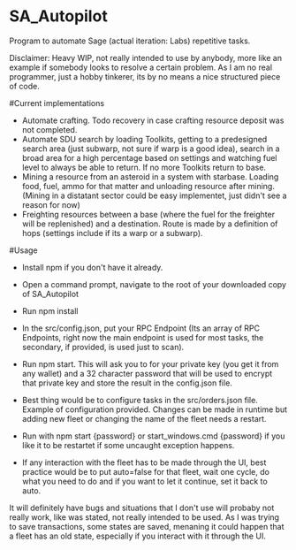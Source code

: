 # SA_Autopilot
Program to automate Sage (actual iteration: Labs) repetitive tasks.

Disclaimer: Heavy WIP, not really intended to use by anybody, more like an example if somebody looks to resolve a certain problem. As I am no real programmer, just a hobby tinkerer, its by no means a nice structured piece of code.

#Current implementations
 - Automate crafting. Todo recovery in case crafting resource deposit was not completed.
 - Automate SDU search by loading Toolkits, getting to a predesigned search area (just subwarp, not sure if warp is a good idea), search in a broad area for a high percentage based on settings and watching fuel level to always be able to return.
   If no more Toolkits return to base.
 - Mining a resource from an asteroid in a system with starbase. Loading food, fuel, ammo for that matter and unloading resource after mining. (Mining in a distatant sector could be easy implementet, just didn't see a reason for now)
 - Freighting resources between a base (where the fuel for the freighter will be replenished) and a destination. Route is made by a definition of hops (settings include if its a warp or a subwarp).

#Usage
 - Install npm if you don't have it already.
 - Open a command prompt, navigate to the root of your downloaded copy of SA_Autopilot
 - Run npm install
 - In the src/config.json, put your RPC Endpoint (Its an array of RPC Endpoints, right now the main endpoint is used for most tasks, the secondary, if provided, is used just to scan).
 - Run npm start. This will ask you to for your private key (you get it from any wallet) and a 32 character password that will be used to encrypt that private key and store the result in the config.json file.
 - Best thing would be to configure tasks in the src/orders.json file. Example of configuration provided. Changes can be made in runtime but adding new fleet or changing the name of the fleet needs a restart.
 - Run with npm start {password} or start_windows.cmd {password} if you like it to be restartet if some uncaught exception happens.

 - If any interaction with the fleet has to be made through the UI, best practice would be to put auto=false for that fleet, wait one cycle, do what you need to do and if you want to let it continue, set it back to auto.


It will definitely have bugs and situations that I don't use will probaby not really work, like was stated, not really intended to be used.
As I was trying to save transactions, some states are saved, menaning it could happen that a fleet has an old state, especially if you interact with it through the UI.
